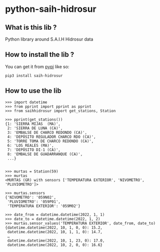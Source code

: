 python-saih-hidrosur
==========================


## What is this lib ?
Python library around S.A.I.H Hidrosur data

## How to install the lib ?
You can get it from [pypi](https://pypi.org/project/saih-hidrosur/) like so:
```
pip3 install saih-hidrosur
```

## How to use the lib
```python3
>>> import datetime
>>> from pprint import pprint as pprint
>>> from saihhidrosur import get_stations, Station

>>> pprint(get_stations())
{1: 'SIERRA MIJAS  (MA)',
 2: 'SIERRA DE LUNA (CA)',
 3: 'EMBALSE DE CHARCO REDONDO (CA)',
 4: 'DEPÓSITO REGULADOR CHARCO RDO (CA)',
 5: 'TORRE TOMA DE CHARCO REDONDO (CA)',
 6: 'LOS REALES (MA)',
 7: 'DEPÓSITO DI-1 (CA)',
 8: 'EMBALSE DE GUADARRANQUE (CA)',
 ...}


>>> murtas = Station(59)
>>> murtas
<MURTAS (GR) with sensors ['TEMPERATURA EXTERIOR', 'NIVOMETRO', 'PLUVIOMETRO']>

>>> murtas.sensors
{'NIVOMETRO': '059N02',
 'PLUVIOMETRO': '059P01',
 'TEMPERATURA EXTERIOR': '059M02'}

>>> date_from = datetime.datetime(2022, 1, 1)
>>> date_to = datetime.datetime(2022, 1, 2)
>>> murtas.sensor_values('TEMPERATURA EXTERIOR', date_from, date_to)
{datetime.datetime(2022, 10, 1, 0, 0): 15.2,
 datetime.datetime(2022, 10, 1, 1, 0): 14.7,
 …
 datetime.datetime(2022, 10, 1, 23, 0): 17.0,
 datetime.datetime(2022, 10, 2, 0, 0): 16.6}


```

